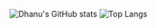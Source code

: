 ![Dhanu's GitHub stats](https://github-readme-stats.vercel.app/api?username=Dhanasri-Parisam&show_icons=truehide=contribs,prs)
![Top Langs](https://github-readme-stats.vercel.app/api/top-langs/?username=Dhanasri-Parisam&layout=compactsize_weight=0.5&count_weight=0.5)
